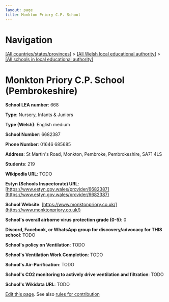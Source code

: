```yaml
---
layout: page
title: Monkton Priory C.P. School
---
```

# Navigation

[[All countries/states/provinces]](../../..) > [[All Welsh local educational authority]](../..) > [[All schools in local educational authority]](..)

# Monkton Priory C.P. School (Pembrokeshire)

**School LEA number**: 668

**Type**: Nursery, Infants & Juniors

**Type (Welsh)**: English medium

**School Number**: 6682387

**Phone Number**: 01646 685685

**Address**: St Martin's Road, Monkton, Pembroke, Pembrokeshire, SA71 4LS

**Students**: 219

**Wikipedia URL**: TODO

**Estyn (Schools Inspectorate) URL**: [https://www.estyn.gov.wales/provider/6682387](https://www.estyn.gov.wales/provider/6682387)

**School Website**: [https://www.monktonpriory.co.uk/](https://www.monktonpriory.co.uk/)

**School's overall airborne virus protection grade (0-5)**: 0

**Discord, Facebook, or WhatsApp group for discovery/advocacy for THIS school**: TODO

**School's policy on Ventilation**: TODO

**School's Ventilation Work Completion**: TODO

**School's Air-Purification**: TODO

**School's CO2 monitoring to actively drive ventilation and filtration**: TODO

**School's Wikidata URL**: TODO




[Edit this page](https://github.com/ventilate-schools/Wales/edit/prif/./Pembrokeshire/Monkton_Priory_C.P._School.md). See also [rules for contribution](../../../contribution-rules/)